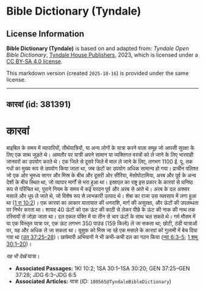 # Bible Dictionary (Tyndale)

## License Information

**Bible Dictionary (Tyndale)** is based on and adapted from: _Tyndale Open Bible Dictionary_, [Tyndale House Publishers](https://tyndaleopenresources.com/), 2023, which is licensed under a [CC BY-SA 4.0 license](https://creativecommons.org/licenses/by-sa/4.0/legalcode.en).

This markdown version (created `2025-10-16`) is provided under the same license.



--------------------------------

## कारवां (id: 381391)

कारवां
======

बाइबिल के समय में व्यापारियों, तीर्थयात्रियों, या अन्य लोगों के यात्रा करने वाला समूह जो आपसी सुरक्षा के लिए एक साथ जुड़ते थे। आमतौर पर यात्री अपने सामान या व्यक्तिगत वस्त्रों को ले जाने के लिए भारवाही जानवरों का उपयोग करते थे। एक जिले से दूसरे जिले में माल ले जाने के लिए, लगभग 1100 ई. पू. तक गधों का मुख्य रूप से उपयोग किया जाता था, जब ऊंटों का उपयोग अधिक सामान्य हो गया। प्राचीन पलिश्त जो एक ओर भूमध्य सागर और मिस्र के बीच और दूसरी ओर सीरिया, मेसोपोटामिया, अरब और पूर्व के अन्य देशों के बीच स्थित था, जो व्यापार मार्गों से भरा हुआ था। इस्राएल का राष्ट्र इस प्रकार के कारवां से घनिष्ठ रूप से परिचित था, पुराने नियम के समय में कई यरदन पूर्व और अरब से आते थे। अरब के दल अक्सर मसाले और धूप ले जाते थे, जो विशेष रूप से लाभकारी उत्पाद थे। शेबा का राजा उस व्यवसाय में लगा हुआ था ([1 रा 10:2](https://ref.ly/1Kgs10:2))। एक कारवां का आकार यातायात की धनराशि, मार्ग की असुरक्षा, और ऊंटों की उपलब्धता पर निर्भर करता था। शायद 40 ऊंटों को एक ऊंट की काठी से लेकर पीछे के ऊंट की नाक की नाथ तक रस्सियों से जोड़ा जाता था। दल एकल पंक्ति में या तीन से चार ऊंटों के साथ चल सकते थे। गर्म मौसम में या एक विस्तृत यात्रा पर, एक ऊंट लगभग 350 पाउंड (159 किलो) ले जा सकता था; छोटी, ठंडी यात्राओं पर, यह और अधिक ले जा सकता था। यूसुफ को मिस्र जा रहे एक मसाले के कारवां को गुलामी में बेच दिया गया था ([उत 37:25–28](https://ref.ly/Gen37:25-Gen37:28))। छापेमारी अभियानों ने भी कभी\-कभी दल का गठन किया ([न्या 6:3–5](https://ref.ly/Judg6:3-Judg6:5); [1 शमू 30:1–20](https://ref.ly/1Sam30:1-1Sam30:20))।

*यह भी देखें* यात्रा।

* **Associated Passages:** 1KI 10:2; 1SA 30:1–1SA 30:20; GEN 37:25–GEN 37:28; JDG 6:3–JDG 6:5
* **Associated Articles:** यात्रा (ID: `180565@TyndaleBibleDictionary`)

